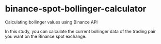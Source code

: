 # binance-spot-bollinger-calculator
Calculating bollinger values using Binance API

In this study, you can calculate the current bollinger data of the trading pair you want on the Binance spot exchange.


